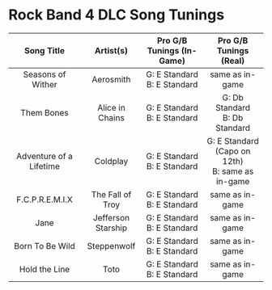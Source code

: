 # Rock Band 4 DLC Song Tunings

| Song Title | Artist(s) | Pro G/B Tunings (In-Game) | Pro G/B Tunings (Real) |
| :--------: | :-------: | :---------------: | :------------: |
| Seasons of Wither | Aerosmith | G: E Standard<br>B: E Standard | same as in-game |
| Them Bones | Alice in Chains | G: E Standard<br>B: E Standard | G: Db Standard<br> B: Db Standard |
| Adventure of a Lifetime | Coldplay | G: E Standard<br>B: E Standard | G: E Standard (Capo on 12th)<br>B: same as in-game |
| F.C.P.R.E.M.I.X | The Fall of Troy | G: E Standard<br>B: E Standard | same as in-game |
| Jane | Jefferson Starship | G: E Standard<br>B: E Standard | same as in-game |
| Born To Be Wild | Steppenwolf | G: E Standard<br>B: E Standard | same as in-game | 
| Hold the Line | Toto | G: E Standard<br>B: E Standard | same as in-game |
